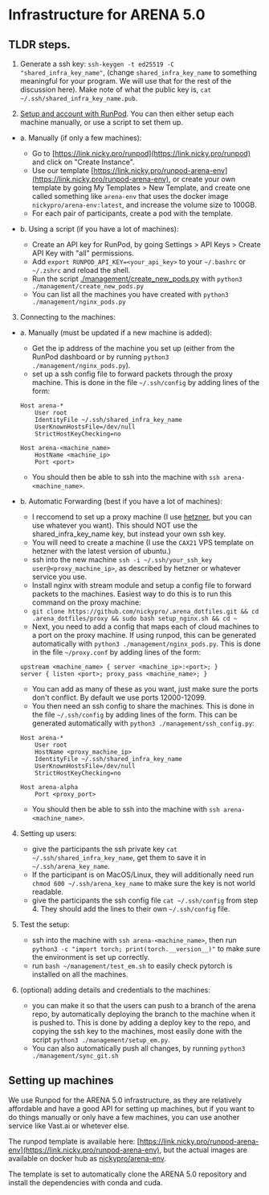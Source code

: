 # Infrastructure for ARENA 5.0

## TLDR steps.
1. Generate a ssh key: `ssh-keygen -t ed25519 -C "shared_infra_key_name"`, (change `shared_infra_key_name` to something meaningful for your program. We will use that for the rest of the discussion here). Make note of what the public key is, `cat ~/.ssh/shared_infra_key_name.pub`.

2. [Setup and account with RunPod](https://link.nicky.pro/runpod). You can then either setup each machine manually, or use a script to set them up.
- a. Manually (if only a few machines):
    - Go to [https://link.nicky.pro/runpod](https://link.nicky.pro/runpod) and click on "Create Instance".
    - Use our template [https://link.nicky.pro/runpod-arena-env](https://link.nicky.pro/runpod-arena-env), or create your own template by going My Templates > New Template, and create one called something like `arena-env` that uses the docker image `nickypro/arena-env:latest`, and increase the volume size to 100GB.
    - For each pair of participants, create a pod with the template.

- b. Using a script (if you have a lot of machines):
    - Create an API key for RunPod, by going Settings > API Keys > Create API Key with "all" permissions.
    - Add `export RUNPOD_API_KEY=<your_api_key>` to your `~/.bashrc` or `~/.zshrc` and reload the shell.
    - Run the script [./management/create_new_pods.py](./management/create_new_pods.py) with `python3 ./management/create_new_pods.py`
    - You can list all the machines you have created with `python3 ./management/nginx_pods.py`

3. Connecting to the machines:
- a. Manually (must be updated if a new machine is added):
    - Get the ip address of the machine you set up (either from the RunPod dashboard or by running `python3 ./management/nginx_pods.py`).
    - set up a ssh config file to forward packets through the proxy machine. This is done in the file `~/.ssh/config` by adding lines of the form:
    ```
    Host arena-*
        User root
        IdentityFile ~/.ssh/shared_infra_key_name
        UserKnownHostsFile=/dev/null
        StrictHostKeyChecking=no

    Host arena-<machine_name>
        HostName <machine_ip>
        Port <port>
    ```
    - You should then be able to ssh into the machine with `ssh arena-<machine_name>`.

- b. Automatic Forwarding (best if you have a lot of machines):
    - I reccomend to set up a proxy machine (I use [hetzner](https://link.nicky.pro/hetzner), but you can use whatever you want). This should NOT use the shared_infra_key_name key, but instead your own ssh key.
    - You will need to create a machine (I use the `CAX21` VPS template on hetzner with the latest version of ubuntu.)
    - ssh into the new machine `ssh -i ~/.ssh/your_ssh_key user@<proxy_machine_ip>`, as described by hetzner or whatever service you use.
    - Install nginx with stream module and setup a config file to forward packets to the machines. Easiest way to do this is to run this command on the proxy machine:
    - `git clone https://github.com/nickypro/.arena_dotfiles.git && cd .arena_dotfiles/proxy && sudo bash setup_nginx.sh && cd ~`
    - Next, you need to add a config that maps each of cloud machines to a port on the proxy machine. If using runpod, this can be generated automatically with `python3 ./management/nginx_pods.py`. This is done in the file `~/proxy.conf` by adding lines of the form:
    ```
    upstream <machine_name> { server <machine_ip>:<port>; }
    server { listen <port>; proxy_pass <machine_name>; }
    ```
    - You can add as many of these as you want, just make sure the ports don't conflict. By default we use ports 12000-12099.
    - You then need an ssh config to share the machines. This is done in the file `~/.ssh/config` by adding lines of the form. This can be generated automatically with `python3 ./management/ssh_config.py`:
    ```
    Host arena-*
        User root
        HostName <proxy_machine_ip>
        IdentityFile ~/.ssh/shared_infra_key_name
        UserKnownHostsFile=/dev/null
        StrictHostKeyChecking=no

    Host arena-alpha
        Port <proxy_port>
    ```
    - You should then be able to ssh into the machine with `ssh arena-<machine_name>`.

4. Setting up users:
    - give the participants the ssh private key `cat ~/.ssh/shared_infra_key_name`, get them to save it in `~/.ssh/arena_key_name`.
    - If the participant is on MacOS/Linux, they will additionally need run `chmod 600 ~/.ssh/arena_key_name` to make sure the key is not world readable.
    - give the participants the ssh config file `cat ~/.ssh/config` from step 4. They should add the lines to their own `~/.ssh/config` file.

5. Test the setup:
    - ssh into the machine with `ssh arena-<machine_name>`, then run `python3 -c "import torch; print(torch.__version__)"` to make sure the environment is set up correctly.
    - run `bash ~/management/test_em.sh` to easily check pytorch is installed on all the machines.

6. (optional) adding details and credentials to the machines:
    - you can make it so that the users can push to a branch of the arena repo, by automatically deploying the branch to the machine when it is pushed to. This is done by adding a deploy key to the repo, and copying the ssh key to the machines, most easily done with the script `python3 ./management/setup_em.py`.
    - You can also automatically push all changes, by running `python3 ./management/sync_git.sh`



## Setting up machines

We use Runpod for the ARENA 5.0 infrastructure, as they are relatively affordable and have a good API for setting up machines, but if you want to do things manually or only have a few machines, you can use another service like Vast.ai or whetever else.

The runpod template is available here: [https://link.nicky.pro/runpod-arena-env](https://link.nicky.pro/runpod-arena-env), but the actual images are available on docker hub as [nickypro/arena-env](https://hub.docker.com/r/nickypro/arena-env).

The template is set to automatically clone the ARENA 5.0 repository and install the dependencies with conda and cuda.
